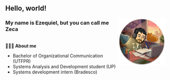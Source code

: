 ## Hello, world!

<img align="right" width="150px" alt="zeca-studying" src="https://github.com/zeca-monteiro/zeca-monteiro/blob/main/src/studying.png">

### My name is Ezequiel, but you can call me Zeca

<br><b>👨🏻‍💻 About me</b></br>
- Bachelor of Organizational Communication (UTFPR)
- Systems Analysis and Development student (UP)
- Systems development intern (Bradesco)
